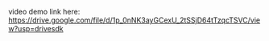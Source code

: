 video demo link here:
https://drive.google.com/file/d/1p_0nNK3ayGCexU_2tSSjD64tTzqcTSVC/view?usp=drivesdk
